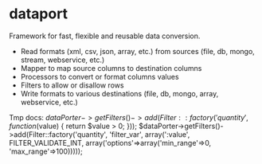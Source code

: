 dataport
========

Framework for fast, flexible and reusable data conversion.

- Read formats (xml, csv, json, array, etc.) from sources (file, db, mongo, stream, webservice, etc.)
- Mapper to map source columns to destination columns
- Processors to convert or format columns values
- Filters to allow or disallow rows
- Write formats to various destinations (file, db, mongo, array, webservice, etc.)



Tmp docs:
$dataPorter->getFilters()->add(Filter::factory('quantity', function($value) { return $value > 0; }));
$dataPorter->getFilters()->add(Filter::factory('quantity', 'filter_var', array(':value', FILTER_VALIDATE_INT, array('options'=>array('min_range'=>0, 'max_range'=>100)))));
